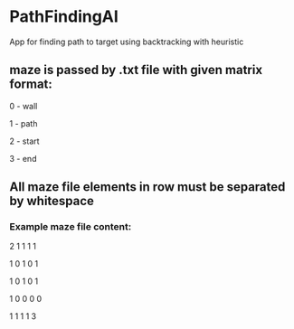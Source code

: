 # PathFindingAI
App for finding path to target using backtracking with heuristic


## maze is passed by .txt file with given matrix format:

0 - wall

1 - path

2 - start

3 - end


## All maze file elements in row must be separated by whitespace


### Example maze file content:

2 1 1 1 1

1 0 1 0 1 

1 0 1 0 1 

1 0 0 0 0

1 1 1 1 3
